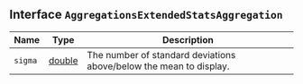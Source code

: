 ## Interface `AggregationsExtendedStatsAggregation`

| Name | Type | Description |
| - | - | - |
| `sigma` | [double](./double.md) | The number of standard deviations above/below the mean to display. |
